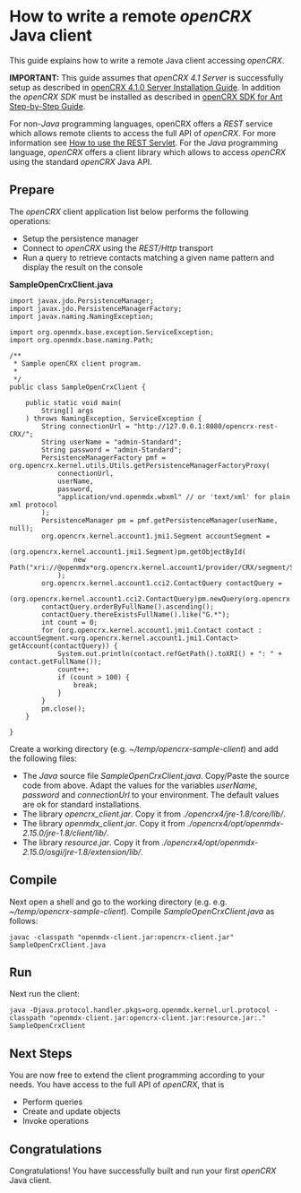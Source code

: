 # How to write a remote _openCRX_ Java client #

This guide explains how to write a remote Java client accessing _openCRX_.

__IMPORTANT:__ This guide assumes that _openCRX 4.1 Server_ is successfully setup as described in 
[openCRX 4.1.0 Server Installation Guide](http://www.opencrx.org/opencrx/4.1/installerServer/installer_openCRX_server.html). In addition 
the _openCRX SDK_ must be installed as described in [openCRX SDK for Ant Step-by-Step Guide](41/Sdk/StepByStepAnt.md).

For non-_Java_ programming languages, openCRX offers a _REST_ service which allows remote clients to 
access the full API of _openCRX_. For more information see [How to use the REST Servlet](41/Sdk/Rest.md). 
For the _Java_ programming language, _openCRX_ offers a client library which allows to access _openCRX_  using 
the standard _openCRX_ Java API.

## Prepare ##
The _openCRX_ client application list below performs the following operations:

* Setup the persistence manager
* Connect to _openCRX_ using the _REST/Http_ transport
* Run a query to retrieve contacts matching a given name pattern and display the result on the console

__SampleOpenCrxClient.java__

```
import javax.jdo.PersistenceManager;
import javax.jdo.PersistenceManagerFactory;
import javax.naming.NamingException;

import org.openmdx.base.exception.ServiceException;
import org.openmdx.base.naming.Path;

/**
 * Sample openCRX client program.
 *
 */
public class SampleOpenCrxClient {

	public static void main(
		String[] args
	) throws NamingException, ServiceException {
		String connectionUrl = "http://127.0.0.1:8080/opencrx-rest-CRX/";
		String userName = "admin-Standard";
		String password = "admin-Standard";
		PersistenceManagerFactory pmf = org.opencrx.kernel.utils.Utils.getPersistenceManagerFactoryProxy(
			connectionUrl,
			userName,
			password,
			"application/vnd.openmdx.wbxml" // or 'text/xml' for plain xml protocol
		);
		PersistenceManager pm = pmf.getPersistenceManager(userName, null);
		org.opencrx.kernel.account1.jmi1.Segment accountSegment = 
			(org.opencrx.kernel.account1.jmi1.Segment)pm.getObjectById(
				new Path("xri://@openmdx*org.opencrx.kernel.account1/provider/CRX/segment/Standard")
			);
		org.opencrx.kernel.account1.cci2.ContactQuery contactQuery = 
			(org.opencrx.kernel.account1.cci2.ContactQuery)pm.newQuery(org.opencrx.kernel.account1.jmi1.Contact.class);
		contactQuery.orderByFullName().ascending();
		contactQuery.thereExistsFullName().like("G.*");
		int count = 0;
		for (org.opencrx.kernel.account1.jmi1.Contact contact : accountSegment.<org.opencrx.kernel.account1.jmi1.Contact> getAccount(contactQuery)) {
			System.out.println(contact.refGetPath().toXRI() + ": " + contact.getFullName());
			count++;
			if (count > 100) {
				break;
			}
		}
		pm.close();
	}

}
```


Create a working directory (e.g. _~/temp/opencrx-sample-client_) and add the following files:

* The _Java_ source file _SampleOpenCrxClient.java_. Copy/Paste the source code from above. Adapt
  the values for the variables _userName_, _password_ and _connectionUrl_ to your environment. 
  The default values are ok for standard installations.
* The library _opencrx_client.jar_. Copy it from _./opencrx4/jre-1.8/core/lib/_.
* The library _openmdx_client.jar_. Copy it from _./opencrx4/opt/openmdx-2.15.0/jre-1.8/client/lib/_.
* The library _resource.jar_. Copy it from _./opencrx4/opt/openmdx-2.15.0/osgi/jre-1.8/extension/lib/_.   

## Compile ##

Next open a shell and go to the working directory (e.g. e.g. _~/temp/opencrx-sample-client_). Compile
_SampleOpenCrxClient.java_ as follows:

```
javac -classpath "openmdx-client.jar:opencrx-client.jar" SampleOpenCrxClient.java
```

## Run ##
Next run the client:

```
java -Djava.protocol.handler.pkgs=org.openmdx.kernel.url.protocol -classpath "openmdx-client.jar:opencrx-client.jar:resource.jar:." SampleOpenCrxClient
```

## Next Steps ##
You are now free to extend the client programming according to your needs. You have access to the
full API of _openCRX_, that is

* Perform queries
* Create and update objects
* Invoke operations

## Congratulations ##
Congratulations! You have successfully built and run your first _openCRX_ Java client.
